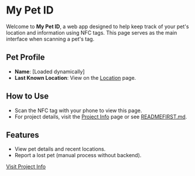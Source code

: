 # My Pet ID

Welcome to **My Pet ID**, a web app designed to help keep track of your pet's location and information using NFC tags. This page serves as the main interface when scanning a pet's tag.

## Pet Profile
- **Name**: [Loaded dynamically]
- **Last Known Location**: View on the [Location](#location) page.

## How to Use
- Scan the NFC tag with your phone to view this page.
- For project details, visit the [Project Info](#project-info) page or see [READMEFIRST.md](READMEFIRST.md).

## Features
- View pet details and recent locations.
- Report a lost pet (manual process without backend).

[Visit Project Info](https://mypetid-home.github.io/#project-info)
